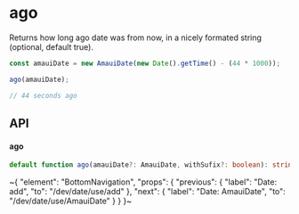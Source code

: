 
# ago

Returns how long ago date was from now, in a nicely formated string (optional, default true).

```ts
const amauiDate = new AmauiDate(new Date().getTime() - (44 * 1000));

ago(amauiDate);

// 44 seconds ago
```

## API

#### ago

```ts
default function ago(amauiDate?: AmauiDate, withSufix?: boolean): string;
```


~{
  "element": "BottomNavigation",
  "props": {
    "previous": {
      "label": "Date: add",
      "to": "/dev/date/use/add"
    },
    "next": {
      "label": "Date: AmauiDate",
      "to": "/dev/date/use/AmauiDate"
    }
  }
}~
